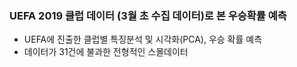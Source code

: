 ### UEFA 2019 클럽 데이터 (3월 초 수집 데이터)로 본 우승확률 예측

- UEFA에 진출한 클럽별 특징분석 및 시각화(PCA), 우승 확률 예측
- 데이터가 31건에 불과한 전형적인 스몰데이터

